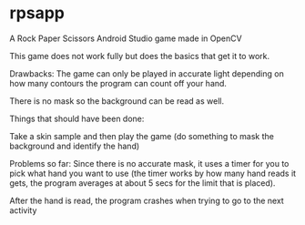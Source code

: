 # rpsapp
A Rock Paper Scissors Android Studio game made in OpenCV

This game does not work fully but does the basics that get it to work.

Drawbacks:
The game can only be played in accurate light depending on how many contours the program can count off your hand.

There is no mask so the background can be read as well.

Things that should have been done:

Take a skin sample and then play the game (do something to mask the background and identify the hand)

Problems so far:
Since there is no accurate mask, it uses a timer for you to pick what hand you want to use (the timer works by how many hand reads it gets, the program averages at about 5 secs for the limit that is placed).

After the hand is read, the program crashes when trying to go to the next activity
